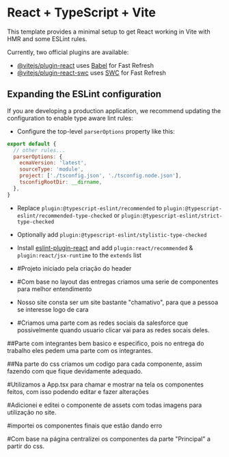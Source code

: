 # React + TypeScript + Vite

This template provides a minimal setup to get React working in Vite with HMR and some ESLint rules.

Currently, two official plugins are available:

- [@vitejs/plugin-react](https://github.com/vitejs/vite-plugin-react/blob/main/packages/plugin-react/README.md) uses [Babel](https://babeljs.io/) for Fast Refresh
- [@vitejs/plugin-react-swc](https://github.com/vitejs/vite-plugin-react-swc) uses [SWC](https://swc.rs/) for Fast Refresh

## Expanding the ESLint configuration

If you are developing a production application, we recommend updating the configuration to enable type aware lint rules:

- Configure the top-level `parserOptions` property like this:

```js
export default {
  // other rules...
  parserOptions: {
    ecmaVersion: 'latest',
    sourceType: 'module',
    project: ['./tsconfig.json', './tsconfig.node.json'],
    tsconfigRootDir: __dirname,
  },
}
```

- Replace `plugin:@typescript-eslint/recommended` to `plugin:@typescript-eslint/recommended-type-checked` or `plugin:@typescript-eslint/strict-type-checked`
- Optionally add `plugin:@typescript-eslint/stylistic-type-checked`
- Install [eslint-plugin-react](https://github.com/jsx-eslint/eslint-plugin-react) and add `plugin:react/recommended` & `plugin:react/jsx-runtime` to the `extends` list

- #Projeto iniciado pela criação do header

- #Com base no layout das entregas criamos uma serie de componentes para melhor entendimento

- Nosso site consta ser um site bastante "chamativo", para que a pessoa se interesse logo de cara

- #Criamos uma parte com as redes sociais da salesforce que possivelmente quando usuario clicar vai para as redes socais deles.

##Parte com integrantes bem basico e especifico, pois no entrega do trabalho eles pedem uma parte com os integrantes.

##Na parte do css criamos um codigo para cada componente, assim fazendo com que fique devidamente adequado.

#Utilizamos a App.tsx para chamar e mostrar na tela os componentes feitos, com isso podendo editar e fazer alterações

#Adicionei e editei o componente de assets com todas imagens para utilização no site.


#importei os componentes finais que estão dando erro


#Com base na página centralizei os componentes da parte "Principal" a partir do css.
